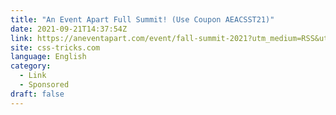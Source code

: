 ```yaml
---
title: "An Event Apart Full Summit! (Use Coupon AEACSST21)"
date: 2021-09-21T14:37:54Z
link: https://aneventapart.com/event/fall-summit-2021?utm_medium=RSS&utm_source=news.12bit.vn
site: css-tricks.com
language: English
category:
  - Link
  - Sponsored
draft: false
---
```

